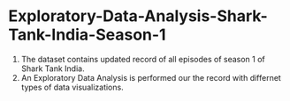 # Exploratory-Data-Analysis-Shark-Tank-India-Season-1
1. The dataset contains updated record of all episodes of season 1 of Shark Tank India.</br>
2. An Exploratory Data Analysis is performed our the record with differnet types of data visualizations.

